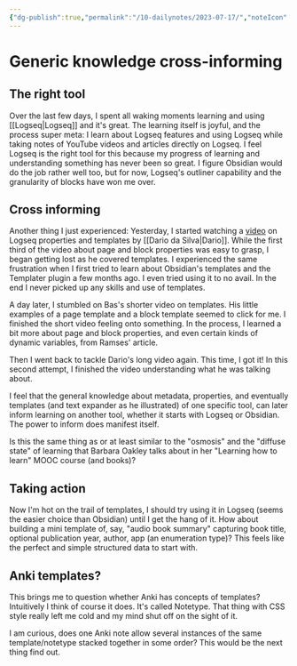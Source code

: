 ```yaml
---
{"dg-publish":true,"permalink":"/10-dailynotes/2023-07-17/","noteIcon":"2","created":"","updated":""}
---
```


# Generic knowledge cross-informing

## The right tool

Over the last few days, I spent all waking moments learning and using [[Logseq\|Logseq]] and it's great. The learning itself is joyful, and the process super meta: I learn about Logseq features and using Logseq while taking notes of YouTube videos and articles directly on Logseq. I feel Logseq is the right tool for this because my progress of learning and understanding something has never been so great. I figure Obsidian would do the job rather well too, but for now, Logseq's outliner capability and the granularity of blocks have won me over.

## Cross informing

Another thing I just experienced: Yesterday, I started watching a [video](https://www.youtube.com/watch?v=YSCfrQgrd2A&t=1374s) on Logseq properties and templates by [[Dario da Silva\|Dario]]. While the first third of the video about page and block properties was easy to grasp, I began getting lost as he covered templates. I experienced the same frustration when I first tried to learn about Obsidian's templates and the Templater plugin a few months ago. I even tried using it to no avail. In the end I never picked up any skills and use of templates.

A day later, I stumbled on Bas's shorter video on templates. His little examples of a page template and a block template seemed to click for me. I finished the short video feeling onto something. In the process, I learned a bit more about page and block properties, and even certain kinds of dynamic variables, from Ramses' article.

Then I went back to tackle Dario's long video again. This time, I got it! In this second attempt, I finished the video understanding what he was talking about.

I feel that the general knowledge about metadata, properties, and eventually templates (and text expander as he illustrated) of one specific tool, can later inform learning on another tool, whether it starts with Logseq or Obsidian. The power to inform does manifest itself.

Is this the same thing as or at least similar to the "osmosis" and the "diffuse state" of learning that Barbara Oakley talks about in her "Learning how to learn" MOOC course (and books)?

## Taking action

Now I'm hot on the trail of templates, I should try using it in Logseq (seems the easier choice than Obsidian) until I get the hang of it. How about building a mini template of, say, "audio book summary" capturing book title, optional publication year, author, app (an enumeration type)? This feels like the perfect and simple structured data to start with. 

## Anki templates?

This brings me to question whether Anki has concepts of templates? Intuitively I think of course it does. It's called Notetype. That thing with CSS style really left me cold and my mind shut off on the sight of it.

I am curious, does one Anki note allow several instances of the same template/notetype stacked together in some order? This would be the next thing find out.